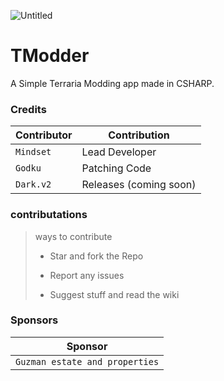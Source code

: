 ![Untitled](https://github.com/GodkuDBL/TModder/assets/155781220/ca54c42d-fab8-4256-8f52-c28f4713c373)

# TModder
A Simple Terraria Modding app made in CSHARP.




### Credits

| Contributor       | Contribution                               |
|-------------------|--------------------------------------------|
| `Mindset`           | Lead Developer                             |
| `Godku`             | Patching Code                              |
| `Dark.v2`          | Releases (coming soon)                     |

### contributations
> ways to contribute
> - Star and fork the Repo
>   
> - Report any issues
>   
> - Suggest stuff and read the wiki
>

### Sponsors

| Sponsor       | 
|-------------------|
| `Guzman estate and properties`           |
